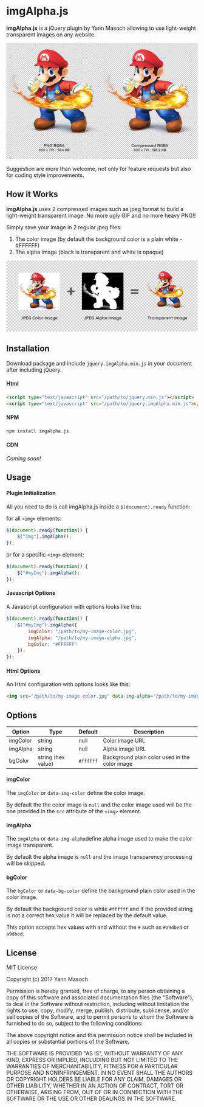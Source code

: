 # imgAlpha.js

**imgAlpha.js** is a jQuery plugin by Yann Masoch allowing to use light-weight transparent images on any website.

![preview](examples/img/Intro.jpg)

Suggestion are more than welcome, not only for feature requests but also for coding style improvements.


## How it Works
**imgAlpha.js** uses 2 compressed images such as jpeg format to build a light-weight transparent image. No more ugly GIF and no more heavy PNG!!

Simply save your image in 2 regular jpeg files:
1. The color image (by default the background color is a plain white - #FFFFFF)
2. The alpha image (black is transparent and white is opaque)

![Alpha image](examples/img/How-it-Works.jpg)

## Installation
Download package and include `jquery.imgAlpha.min.js` in your document after including jQuery.

#### Html
```html
<script type="text/javascript" src="/path/to/jquery.min.js"></script>
<script type="text/javascript" src="/path/to/jquery.imgAlpha.min.js"></script>
```

#### NPM
```sh
npm install imgalpha.js
```

#### CDN
*Coming soon!*

## Usage

#### Plugin Initialization
All you need to do is call imgAlpha.js inside a `$(document).ready` function:

for all `<img>` elements:
```javascript
$(document).ready(function() {
    $("img").imgAlpha();
});
```

or for a specific `<img>` element:
```javascript
$(document).ready(function() {
    $("#myImg").imgAlpha();
});
```

#### Javascript Options
A Javascript configuration with options looks like this:
```javascript
$(document).ready(function() {
    $("#myImg").imgAlpha({
        imgColor: "/path/to/my-image-color.jpg",
        imgAlpha: "/path/to/my-image-alpha.jpg",
        bgColor: "#FFFFFF"
    });
});
```

#### Html Options
An Html configuration with options looks like this:
```html
<img src="/path/to/my-image-color.jpg" data-img-alpha="/path/to/my-image-alpha.jpg" data-bg-color="#FFFFFF">
```


## Options

Option | Type | Default | Description
------ | ---- | ------- | -----------
imgColor | string | null | Color image URL
imgAlpha | string | null | Alpha image URL
bgColor | string (hex value) | `#ffffff` | Background plain color used in the color image

#### imgColor
The `imgColor` or `data-img-color` define the color image.

By default the the color image is `null` and the color image used will be the one provided in the `src` attribute of the `<img>` element.


#### imgAlpha
The `imgAlpha` or `data-img-alpha`define alpha image used to make the color image transparent.

By default the alpha image is `null` and the image transparency processing will be skipped.

#### bgColor
The `bgColor` or `data-bg-color` define the background plain color used in the color image.

By default the background color is white `#ffffff` and if the provided string is not a correct hex value it will be replaced by the default value.

This option accepts hex values with and without the `#` such as `#a9dbed` or `a9dbed`.


## License

MIT License

Copyright (c) 2017 Yann Masoch

Permission is hereby granted, free of charge, to any person obtaining a copy
of this software and associated documentation files (the "Software"), to deal
in the Software without restriction, including without limitation the rights
to use, copy, modify, merge, publish, distribute, sublicense, and/or sell
copies of the Software, and to permit persons to whom the Software is
furnished to do so, subject to the following conditions:

The above copyright notice and this permission notice shall be included in all
copies or substantial portions of the Software.

THE SOFTWARE IS PROVIDED "AS IS", WITHOUT WARRANTY OF ANY KIND, EXPRESS OR
IMPLIED, INCLUDING BUT NOT LIMITED TO THE WARRANTIES OF MERCHANTABILITY,
FITNESS FOR A PARTICULAR PURPOSE AND NONINFRINGEMENT. IN NO EVENT SHALL THE
AUTHORS OR COPYRIGHT HOLDERS BE LIABLE FOR ANY CLAIM, DAMAGES OR OTHER
LIABILITY, WHETHER IN AN ACTION OF CONTRACT, TORT OR OTHERWISE, ARISING FROM,
OUT OF OR IN CONNECTION WITH THE SOFTWARE OR THE USE OR OTHER DEALINGS IN THE
SOFTWARE.